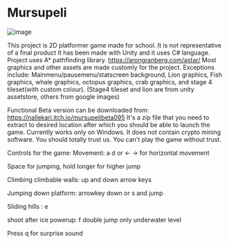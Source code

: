 # Mursupeli

![image](https://user-images.githubusercontent.com/98323288/205046084-e115c622-efb9-4143-ba41-1f002f54b4b7.png)


This project is 2D platformer game made for school. It is not representative of a final product
It has been made with Unity and it uses C# language. 
Project uses A* pathfinding library. https://arongranberg.com/astar/
Most graphics and other assets are made customly for the project. Exceptions include: Mainmenu/pausemenu/statscreen background, Lion graphics, Fish graphics, whale graphics, octopus graphics, crab graphics, and stage 4 tileset(with custom colour). (Stage4 tileset and lion are from unity assetstore, others from google images)

Functional Beta version can be downloaded from: https://nallekari.itch.io/mursupelibeta095
It's a zip file that you need to extract to desired location after which you should be able to launch the game. Currently works only on Windows. 
It does not contain crypto mining software. You should totally trust us. You can't play the game without trust.


Controls for the game:
Movement: a d or <- -> for horizontal movement

Space for jumping, hold longer for higher jump

Climbing climbable walls: up and down arrow keys

Jumping down platform: arrowkey down or s and jump

Sliding hills : e

shoot after ice powerup: f  double jump only underwater level

Press q for surprise sound

